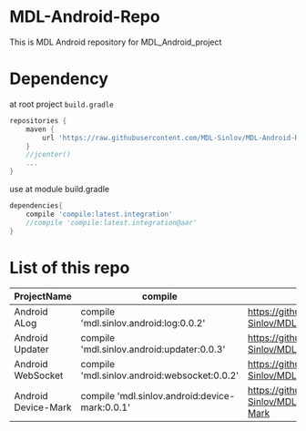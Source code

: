 # MDL-Android-Repo

This is MDL Android repository for MDL_Android_project

# Dependency

at root project `build.gradle`

```gradle
repositories {
    maven {
        url 'https://raw.githubusercontent.com/MDL-Sinlov/MDL-Android-Repo/master/mvn-repo/'
    }
    //jcenter()
    ...
}
```

use at module build.gradle

```gradle
dependencies{
    compile 'compile:latest.integration'
    //compile 'compile:latest.integration@aar'
}
```

# List of this repo

|ProjectName|compile|URL|
|-----------|-------|---|
|Android ALog|compile 'mdl.sinlov.android:log:0.0.2'|https://github.com/MDL-Sinlov/MDL_Android_Log|
|Android Updater|compile 'mdl.sinlov.android:updater:0.0.3'|https://github.com/MDL-Sinlov/MDL_Android_Updater|
|Android WebSocket|compile 'mdl.sinlov.android:websocket:0.0.2'|https://github.com/MDL-Sinlov/MDL_Android_WebSokcet|
|Android Device-Mark|compile 'mdl.sinlov.android:device-mark:0.0.1'|https://github.com/MDL-Sinlov/MDL_Android-Device-Mark|
